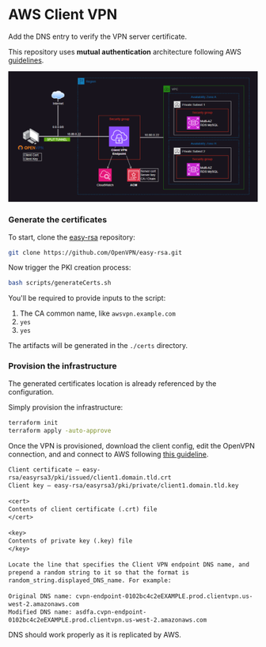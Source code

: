 # AWS Client VPN

Add the DNS entry to verify the VPN server certificate.

This repository uses **mutual authentication** architecture following AWS [guidelines][2].

<img src=".assets/vpn.png" />

### Generate the certificates

To start, clone the [easy-rsa][1] repository:

```sh
git clone https://github.com/OpenVPN/easy-rsa.git
```

Now trigger the PKI creation process:

```sh
bash scripts/generateCerts.sh
```

You'll be required to provide inputs to the script:

1. The CA common name, like `awsvpn.example.com`
2. `yes`
3. `yes`

The artifacts will be generated in the `./certs` directory.

### Provision the infrastructure

The generated certificates location is already referenced by the configuration.

Simply provision the infrastructure:

```sh
terraform init
terraform apply -auto-approve
```

Once the VPN is provisioned, download the client config, edit the OpenVPN connection, and and connect to AWS following [this guideline][3].

```
Client certificate — easy-rsa/easyrsa3/pki/issued/client1.domain.tld.crt
Client key — easy-rsa/easyrsa3/pki/private/client1.domain.tld.key

<cert>
Contents of client certificate (.crt) file
</cert>

<key>
Contents of private key (.key) file
</key>

Locate the line that specifies the Client VPN endpoint DNS name, and prepend a random string to it so that the format is random_string.displayed_DNS_name. For example:

Original DNS name: cvpn-endpoint-0102bc4c2eEXAMPLE.prod.clientvpn.us-west-2.amazonaws.com
Modified DNS name: asdfa.cvpn-endpoint-0102bc4c2eEXAMPLE.prod.clientvpn.us-west-2.amazonaws.com
```

DNS should work properly as it is replicated by AWS.


[1]: https://github.com/OpenVPN/easy-rsa.git
[2]: https://docs.aws.amazon.com/vpn/latest/clientvpn-admin/mutual.html
[3]: https://docs.aws.amazon.com/vpn/latest/clientvpn-admin/cvpn-getting-started.html#cvpn-getting-started-config
